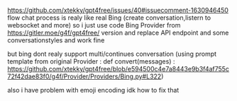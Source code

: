 https://github.com/xtekky/gpt4free/issues/40#issuecomment-1630946450
flow chat process is realy like real Bing (create conversation,listern to websocket and more)
so i just use code Bing Provider from https://gitler.moe/g4f/gpt4free/ version and replace API endpoint and some conversationstyles and work fine

but bing dont realy support multi/continues conversation (using prompt template from original Provider : def convert(messages) : https://github.com/xtekky/gpt4free/blob/e594500c4e7a8443e9b3f4af755c72f42dae83f0/g4f/Provider/Providers/Bing.py#L322)

also i have problem with emoji encoding idk how to fix that